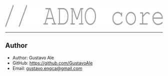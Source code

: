 <p align="center">
    <a href="#">
        <img src="assets/logo-b1.png" height="70" alt="ADMO core processor">
    </a>
</p>


---
## Author

* Author: Gustavo Ale
* GitHub: https://github.com/GustavoAle
* Email: gustavo.engca@gmail.com
